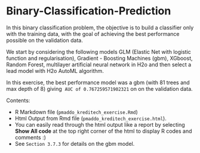 # Binary-Classification-Prediction

In this binary classification problem, the objective is to build a classifier only with the training data, with the goal of achieving the best performance possible on the validation data.

We start by considering the following models GLM (Elastic Net with logistic function and regularisation), Gradient - Boosting Machines (gbm), XGboost, Random Forest, multilayer artificial neural network in H2o and then select a lead model with H2o AutoML algorithm. 

In this exercise, the best performance model was a gbm (with 81 trees and max depth of 8)  giving  `AUC of 0.767259571902321` on on the validation data.

Contents: 

- R Markdown file (`pmaddo_kreditech_exercise.Rmd`) 
- Html Output from Rmd file (`pmaddo_kreditech_exercise.html`). 
- You can easily read through the html output like a report by selecting **Show All code** at the top right corner of the html to display R codes and comments :) 
- See `Section 3.7.3` for details on the gbm model. 
